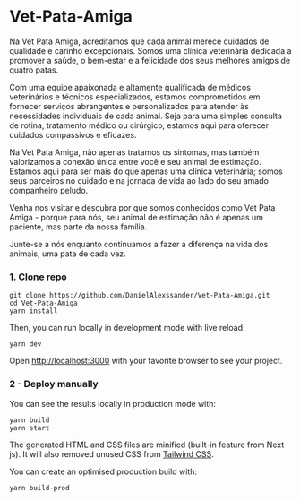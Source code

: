 # Vet-Pata-Amiga

Na Vet Pata Amiga, acreditamos que cada animal merece cuidados de qualidade e carinho excepcionais. Somos uma clínica veterinária dedicada a promover a saúde, o bem-estar e a felicidade dos seus melhores amigos de quatro patas.

Com uma equipe apaixonada e altamente qualificada de médicos veterinários e técnicos especializados, estamos comprometidos em fornecer serviços abrangentes e personalizados para atender às necessidades individuais de cada animal. Seja para uma simples consulta de rotina, tratamento médico ou cirúrgico, estamos aqui para oferecer cuidados compassivos e eficazes.

Na Vet Pata Amiga, não apenas tratamos os sintomas, mas também valorizamos a conexão única entre você e seu animal de estimação. Estamos aqui para ser mais do que apenas uma clínica veterinária; somos seus parceiros no cuidado e na jornada de vida ao lado do seu amado companheiro peludo.

Venha nos visitar e descubra por que somos conhecidos como Vet Pata Amiga - porque para nós, seu animal de estimação não é apenas um paciente, mas parte da nossa família.

Junte-se a nós enquanto continuamos a fazer a diferença na vida dos animais, uma pata de cada vez.

### 1. Clone repo

```
git clone https://github.com/DanielAlexssander/Vet-Pata-Amiga.git
cd Vet-Pata-Amiga
yarn install
```

Then, you can run locally in development mode with live reload:

```
yarn dev
```

Open <http://localhost:3000> with your favorite browser to see your project.


### 2 - Deploy manually

You can see the results locally in production mode with:

  ```
yarn build
yarn start
```

The generated HTML and CSS files are minified (built-in feature from Next js). It will also removed unused CSS from [Tailwind CSS](https://tailwindcss.com).

You can create an optimised production build with:

```
yarn build-prod
```
